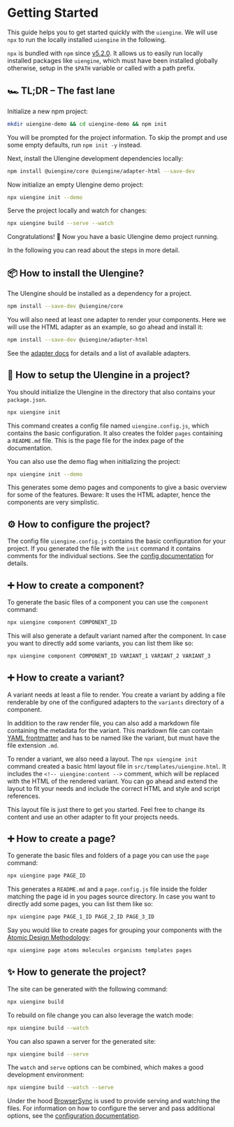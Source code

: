 # Getting Started

This guide helps you to get started quickly with the `uiengine`.
We will use `npx` to run the locally installed `uiengine` in the following.

>
 `npx` is bundled with `npm` since [v5.2.0](https://github.com/npm/npm/releases/tag/v5.2.0).
 It allows us to easily run locally installed packages like `uiengine`, which must have been installed globally otherwise, setup in the `$PATH` variable or called with a path prefix.

## 🏎 TL;DR – The fast lane

Initialize a new npm project:

```bash
mkdir uiengine-demo && cd uiengine-demo && npm init
```

You will be prompted for the project information.
To skip the prompt and use some empty defaults, run `npm init -y` instead.

Next, install the UIengine development dependencies locally:

```bash
npm install @uiengine/core @uiengine/adapter-html --save-dev
```

Now initialize an empty UIengine demo project:

```bash
npx uiengine init --demo
```

Serve the project locally and watch for changes:

```bash
npx uiengine build --serve --watch
```

Congratulations! 🎉
Now you have a basic UIengine demo project running.

In the following you can read about the steps in more detail.

## 📦 How to install the UIengine?

The UIengine should be installed as a dependency for a project.

```bash
npm install --save-dev @uiengine/core
```

You will also need at least one adapter to render your components.
Here we will use the HTML adapter as an example, so go ahead and install it:

```bash
npm install --save-dev @uiengine/adapter-html
```

See the [adapter docs](/adapters/) for details and a list of available adapters.

## 🔰 How to setup the UIengine in a project?

You should initialize the UIengine in the directory that also contains your `package.json`.

```bash
npx uiengine init
```

This command creates a config file named `uiengine.config.js`, which contains the basic configuration.
It also creates the folder `pages` containing a `README.md` file.
This is the page file for the index page of the documentation.

You can also use the demo flag when initializing the project:

```bash
npx uiengine init --demo
```

This generates some demo pages and components to give a basic overview for some of the features.
Beware: It uses the HTML adapter, hence the components are very simplistic.

## ⚙️ How to configure the project?

The config file `uiengine.config.js` contains the basic configuration for your project.
If you generated the file with the `init` command it contains comments for the individual sections.
See the [config documentation](/basics/config/) for details.

## ➕ How to create a component?

To generate the basic files of a component you can use the `component` command:

```bash
npx uiengine component COMPONENT_ID
```

This will also generate a default variant named after the component.
In case you want to directly add some variants, you can list them like so:

```bash
npx uiengine component COMPONENT_ID VARIANT_1 VARIANT_2 VARIANT_3
```

## ➕ How to create a variant?

A variant needs at least a file to render.
You create a variant by adding a file renderable by one of the configured adapters to the `variants` directory of a component.

In addition to the raw render file, you can also add a markdown file containing the metadata for the variant.
This markdown file can contain [YAML frontmatter](/advanced/yaml/) and has to be named like the variant, but must have the file extension `.md`.

To render a variant, we also need a layout.
The `npx uiengine init` command created a basic html layout file in `src/templates/uiengine.html`.
It includes the `<!-- uiengine:content -->` comment, which will be replaced with the HTML of the rendered variant.
You can go ahead and extend the layout to fit your needs and include the correct HTML and style and script references.

This layout file is just there to get you started.
Feel free to change its content and use an other adapter to fit your projects needs.

## ➕ How to create a page?

To generate the basic files and folders of a page you can use the `page` command:

```bash
npx uiengine page PAGE_ID
```

This generates a `README.md` and a `page.config.js` file inside the folder matching the page id in you pages source directory.
In case you want to directly add some pages, you can list them like so:

```bash
npx uiengine page PAGE_1_ID PAGE_2_ID PAGE_3_ID
```

Say you would like to create pages for grouping your components with the [Atomic Design Methodology](http://atomicdesign.bradfrost.com/chapter-2/):

```bash
npx uiengine page atoms molecules organisms templates pages
```

## ✨ How to generate the project?

The site can be generated with the following command:

```bash
npx uiengine build
```

To rebuild on file change you can also leverage the watch mode:

```bash
npx uiengine build --watch
```

You can also spawn a server for the generated site:

```bash
npx uiengine build --serve
```

The `watch` and `serve` options can be combined, which makes a good development environment:

```bash
npx uiengine build --watch --serve
```

Under the hood [BrowserSync](https://www.browsersync.io/) is used to provide serving and watching the files.
For information on how to configure the server and pass additional options, see the [configuration documentation](/basics/config/#BrowserSync).
